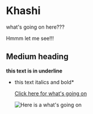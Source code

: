 # Khashi
what's going on here???

Hmmm let me see!!!

## Medium heading

**this text is in underline**

* this text italics and bold*

  [Click here for what's going on](https://www.youtube.com/watch?v=ApthDWoPMFQ)

  ![Here is a what's going on](https://en.wikipedia.org/wiki/What%27s_Going_On_%28Marvin_Gaye_album%29#/media/File:MarvinGayeWhat'sGoingOnalbumcover.jpg)
  
